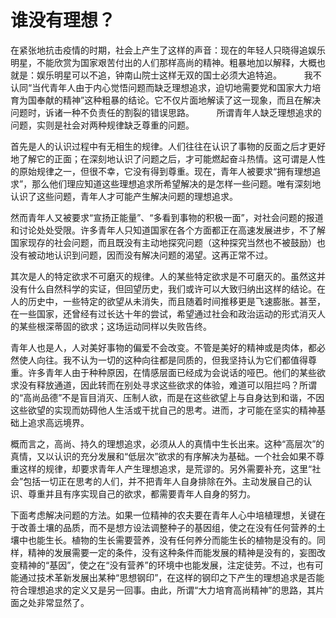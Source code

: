 # 谁没有理想？

在紧张地抗击疫情的时期，社会上产生了这样的声音：现在的年轻人只晓得追娱乐明星，不能欣赏为国家艰苦付出的人们那样高尚的精神。粗暴地加以解释，大概也就是：娱乐明星可以不追，钟南山院士这样无双的国士必须大追特追。
　　
我不认同“当代青年人由于内心觉悟问题而缺乏理想追求，迫切地需要党和国家大力培育为国奉献的精神”这种粗暴的结论。它不仅片面地解读了这一现象，而且在解决问题时，诉诸一种不负责任的割裂的错误思路。
　　
所谓青年人缺乏理想追求的问题，实则是社会对两种规律缺乏尊重的问题。

首先是人的认识过程中有无相生的规律。人们往往在认识了事物的反面之后才更好地了解它的正面；在深刻地认识了问题之后，才可能燃起奋斗热情。这可谓是人性的原始规律之一，但很不幸，它没有得到尊重。现在，青年人被要求“拥有理想追求”，那么他们理应知道这些理想追求所希望解决的是怎样一些问题。唯有深刻地认识了这些问题，青年人才可能产生解决问题的理想追求。

然而青年人又被要求“宣扬正能量”、“多看到事物的积极一面”，对社会问题的报道和讨论处处受限。许多青年人只知道国家在各个方面都正在高速发展进步，不了解国家现存的社会问题，而且既没有主动地探究问题（这种探究当然也不被鼓励）也没有被动地认识到问题，因而没有解决问题的渴望。这再正常不过。

其次是人的特定欲求不可磨灭的规律。人的某些特定欲求是不可磨灭的。虽然这并没有什么自然科学的实证，但回望历史，我们或许可以大致归纳出这样的结论。在人的历史中，一些特定的欲望从未消失，而且随着时间推移更是飞速膨胀。甚至，在一些国家，还曾经有过长达十年的尝试，希望通过社会和政治运动的形式消灭人的某些根深蒂固的欲求；这场运动同样以失败告终。

青年人也是人，人对美好事物的偏爱不会改变。不管是美好的精神或是肉体，都必然使人向往。我不认为一切的这种向往都是同质的，但我坚持认为它们都值得尊重。许多青年人由于种种原因，在情感层面已经成为会说话的哑巴。他们的某些欲求没有释放通道，因此转而在别处寻求这些欲求的体验，难道可以阻拦吗？所谓的“高尚品德”不是盲目消灭、压制人欲，而是在这些欲望上与自身达到和谐，不因这些欲望的实现而妨碍他人生活或干扰自己的思考。进而，才可能在坚实的精神基础上追求高远境界。

概而言之，高尚、持久的理想追求，必须从人的真情中生长出来。这种“高层次”的真情，又以认识的充分发展和“低层次”欲求的有序解决为基础。一个社会如果不尊重这样的规律，却要求青年人产生理想追求，是荒谬的。另外需要补充，这里“社会”包括一切正在思考的人们，并不把青年人自身排除在外。主动发展自己的认识、尊重并且有序实现自己的欲求，都需要青年人自身的努力。

下面考虑解决问题的方法。如果一位精神的农夫要在青年人心中培植理想，关键在于改善土壤的品质，而不是想方设法调整种子的基因组，使之在没有任何营养的土壤中也能生长。植物的生长需要营养，没有任何养分而能生长的植物是没有的。同样，精神的发展需要一定的条件，没有这种条件而能发展的精神是没有的，妄图改变精神的“基因”，使之在“没有营养”的环境中也能发展，注定徒劳。不过，也有可能通过技术革新发展出某种“思想钢印”，在这样的钢印之下产生的理想追求是否能符合理想追求的定义又是另一回事。由此，所谓“大力培育高尚精神”的思路，其片面之处非常显然了。
